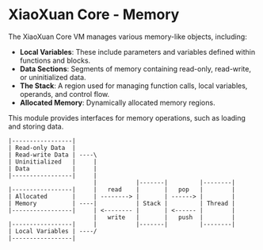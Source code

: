 # XiaoXuan Core - Memory

The XiaoXuan Core VM manages various memory-like objects, including:

- **Local Variables**: These include parameters and variables defined within functions and blocks.
- **Data Sections**: Segments of memory containing read-only, read-write, or uninitialized data.
- **The Stack**: A region used for managing function calls, local variables, operands, and control flow.
- **Allocated Memory**: Dynamically allocated memory regions.

This module provides interfaces for memory operations, such as loading and storing data.

```diagram
|-----------------|
| Read-only Data  |
| Read-write Data | ----\
| Uninitialized   |     |
| Data            |     |
|-----------------|     |
                        |           |-------|         |--------|
|-----------------|     |   read    |       |   pop   |        |
| Allocated       |     | --------> |       | ------> |        |
| Memory          | ----|           | Stack |         | Thread |
|-----------------|     | <-------- |       | <------ |        |
                        |   write   |       |   push  |        |
|-----------------|     |           |-------|         |--------|
| Local Variables | ----/
|-----------------|
```
